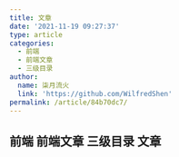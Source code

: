 ```yaml
---
title: 文章
date: '2021-11-19 09:27:37'
type: article
categories:
  - 前端
  - 前端文章
  - 三级目录
author:
  name: 柒月流火
  link: 'https://github.com/WilfredShen'
permalink: /article/84b70dc7/
---
```

## 前端 前端文章 三级目录 文章
